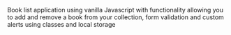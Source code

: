 Book list application using vanilla Javascript with functionality allowing you to add and remove a book from your collection, form validation and custom alerts using classes and local storage
